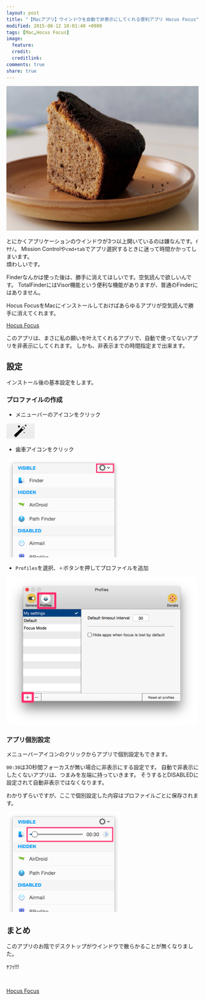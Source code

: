 ```yaml
---
layout: post
title: "【Macアプリ】ウインドウを自動で非表示にしてくれる便利アプリ Hocus Focus"
modified: 2015-08-12 10:01:40 +0900
tags: [Mac,Hocus Focus]
image:
  feature: 
  credit: 
  creditlink: 
comments: true
share: true
---
```


![コーヒー](/images/2015/08/00589.jpg)


とにかくアプリケーションのウインドウが3つ以上開いているのは嫌なんです。ｲﾔﾅﾉ。
Mission Controlや`cmd+tab`でアプリ選択するときに迷って時間かかってしまいます。
<br />
煩わしいです。

Finderなんかは使った後は、勝手に消えてほしいです。空気読んで欲しいんです。
TotalFinderにはVisor機能という便利な機能がありますが、普通のFinderにはありません。

Hocus FocusをMacにインストールしておけばあらゆるアプリが空気読んで勝手に消えてくれます。


[Hocus Focus](http://hocusfoc.us/)



このアプリは、まさに私の願いを叶えてくれるアプリで、自動で使ってないアプリを非表示にしてくれます。
しかも、非表示までの時間指定まで出来ます。


## 設定

インストール後の基本設定をします。
<br />

### プロファイルの作成

* メニューバーのアイコンをクリック


![HucusFocus](/images/2015/08/hf01.png)

* 歯車アイコンをクリック

<img src="/images/2015/08/hf03.png" width="300" alt="" />


* `Profiles`を選択、`＋`ボタンを押してプロファイルを追加


<img src="/images/2015/08/hf02.png" width="500" alt="" />


### アプリ個別設定

メニューバーアイコンのクリックからアプリで個別設定もできます。

`00:30`は30秒間フォーカスが無い場合に非表示にする設定です。
自動で非表示にしたくないアプリは、つまみを左端に持っていきます。
そうするとDISABLEDに設定されて自動非表示ではなくなります。

わかりずらいですが、ここで個別設定した内容はプロファイルごとに保存されます。

<img src="/images/2015/08/hf04.png" width="300" alt="" />


## まとめ

このアプリのお陰でデスクトップがウインドウで散らかることが無くなりました。

ﾔﾌｩ!!!


  <br />

[Hocus Focus](http://hocusfoc.us/)

